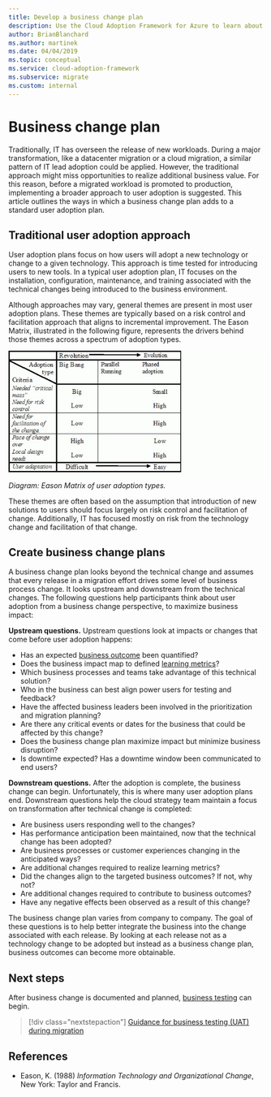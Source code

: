 ```yaml
---
title: Develop a business change plan
description: Use the Cloud Adoption Framework for Azure to learn about how a business change plan can help you implement a broader user adoption plan.
author: BrianBlanchard
ms.author: martinek
ms.date: 04/04/2019
ms.topic: conceptual
ms.service: cloud-adoption-framework
ms.subservice: migrate
ms.custom: internal
---
```


# Business change plan

Traditionally, IT has overseen the release of new workloads. During a major transformation, like a datacenter migration or a cloud migration, a similar pattern of IT lead adoption could be applied. However, the traditional approach might miss opportunities to realize additional business value. For this reason, before a migrated workload is promoted to production, implementing a broader approach to user adoption is suggested. This article outlines the ways in which a business change plan adds to a standard user adoption plan.

## Traditional user adoption approach

User adoption plans focus on how users will adopt a new technology or change to a given technology. This approach is time tested for introducing users to new tools. In a typical user adoption plan, IT focuses on the installation, configuration, maintenance, and training associated with the technical changes being introduced to the business environment.

Although approaches may vary, general themes are present in most user adoption plans. These themes are typically based on a risk control and facilitation approach that aligns to incremental improvement. The Eason Matrix, illustrated in the following figure, represents the drivers behind those themes across a spectrum of adoption types.

![Eason Matrix of user adoption concerns](../../../_images/migrate/eason-matrix.jpg)
*Diagram: Eason Matrix of user adoption types.*

These themes are often based on the assumption that introduction of new solutions to users should focus largely on risk control and facilitation of change. Additionally, IT has focused mostly on risk from the technology change and facilitation of that change.

## Create business change plans

A business change plan looks beyond the technical change and assumes that every release in a migration effort drives some level of business process change. It looks upstream and downstream from the technical changes. The following questions help participants think about user adoption from a business change perspective, to maximize business impact:

**Upstream questions.** Upstream questions look at impacts or changes that come before user adoption happens:

- Has an expected [business outcome](../../../strategy/business-outcomes/index.md) been quantified?
- Does the business impact map to defined [learning metrics](../../../strategy/learning-metrics.md)?
- Which business processes and teams take advantage of this technical solution?
- Who in the business can best align power users for testing and feedback?
- Have the affected business leaders been involved in the prioritization and migration planning?
- Are there any critical events or dates for the business that could be affected by this change?
- Does the business change plan maximize impact but minimize business disruption?
- Is downtime expected? Has a downtime window been communicated to end users?

**Downstream questions.** After the adoption is complete, the business change can begin. Unfortunately, this is where many user adoption plans end. Downstream questions help the cloud strategy team maintain a focus on transformation after technical change is completed:

- Are business users responding well to the changes?
- Has performance anticipation been maintained, now that the technical change has been adopted?
- Are business processes or customer experiences changing in the anticipated ways?
- Are additional changes required to realize learning metrics?
- Did the changes align to the targeted business outcomes? If not, why not?
- Are additional changes required to contribute to business outcomes?
- Have any negative effects been observed as a result of this change?

The business change plan varies from company to company. The goal of these questions is to help better integrate the business into the change associated with each release. By looking at each release not as a technology change to be adopted but instead as a business change plan, business outcomes can become more obtainable.

## Next steps

After business change is documented and planned, [business testing](./business-test.md) can begin.

> [!div class="nextstepaction"]
> [Guidance for business testing (UAT) during migration](./business-test.md)

## References

<!-- docutune:disable -->

- Eason, K. (1988) *Information Technology and Organizational Change*, New York: Taylor and Francis.

<!-- docutune:enable -->
